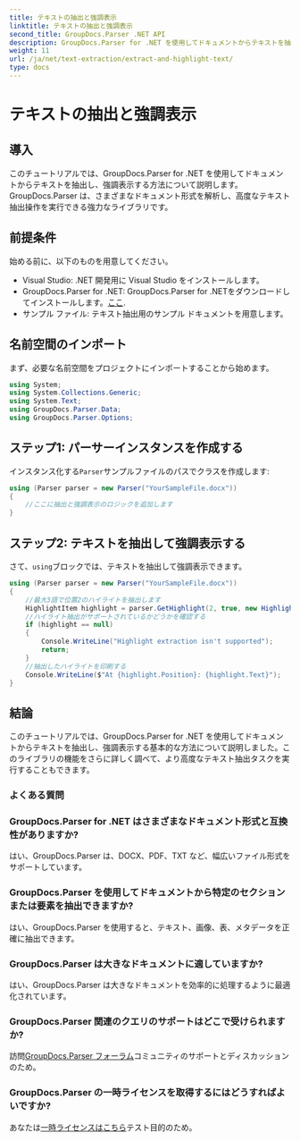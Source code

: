```yaml
---
title: テキストの抽出と強調表示
linktitle: テキストの抽出と強調表示
second_title: GroupDocs.Parser .NET API
description: GroupDocs.Parser for .NET を使用してドキュメントからテキストを抽出し、強調表示する方法を学びます。.NET プロジェクトで効率的にテキストを抽出するための簡単な手順です。
weight: 11
url: /ja/net/text-extraction/extract-and-highlight-text/
type: docs
---
```

# テキストの抽出と強調表示

## 導入
このチュートリアルでは、GroupDocs.Parser for .NET を使用してドキュメントからテキストを抽出し、強調表示する方法について説明します。GroupDocs.Parser は、さまざまなドキュメント形式を解析し、高度なテキスト抽出操作を実行できる強力なライブラリです。
## 前提条件
始める前に、以下のものを用意してください。
- Visual Studio: .NET 開発用に Visual Studio をインストールします。
-  GroupDocs.Parser for .NET: GroupDocs.Parser for .NETをダウンロードしてインストールします。[ここ](https://releases.groupdocs.com/parser/net/).
- サンプル ファイル: テキスト抽出用のサンプル ドキュメントを用意します。

## 名前空間のインポート
まず、必要な名前空間をプロジェクトにインポートすることから始めます。
```csharp
using System;
using System.Collections.Generic;
using System.Text;
using GroupDocs.Parser.Data;
using GroupDocs.Parser.Options;
```
## ステップ1: パーサーインスタンスを作成する
インスタンス化する`Parser`サンプルファイルのパスでクラスを作成します:
```csharp
using (Parser parser = new Parser("YourSampleFile.docx"))
{
    //ここに抽出と強調表示のロジックを追加します
}
```
## ステップ2: テキストを抽出して強調表示する
さて、`using`ブロックでは、テキストを抽出して強調表示できます。
```csharp
using (Parser parser = new Parser("YourSampleFile.docx"))
{
    //最大3語で位置2のハイライトを抽出します
    HighlightItem highlight = parser.GetHighlight(2, true, new HighlightOptions(3));
    //ハイライト抽出がサポートされているかどうかを確認する
    if (highlight == null)
    {
        Console.WriteLine("Highlight extraction isn't supported");
        return;
    }
    //抽出したハイライトを印刷する
    Console.WriteLine($"At {highlight.Position}: {highlight.Text}");
}
```

## 結論
このチュートリアルでは、GroupDocs.Parser for .NET を使用してドキュメントからテキストを抽出し、強調表示する基本的な方法について説明しました。このライブラリの機能をさらに詳しく調べて、より高度なテキスト抽出タスクを実行することもできます。

### よくある質問
### GroupDocs.Parser for .NET はさまざまなドキュメント形式と互換性がありますか?
はい、GroupDocs.Parser は、DOCX、PDF、TXT など、幅広いファイル形式をサポートしています。
### GroupDocs.Parser を使用してドキュメントから特定のセクションまたは要素を抽出できますか?
はい、GroupDocs.Parser を使用すると、テキスト、画像、表、メタデータを正確に抽出できます。
### GroupDocs.Parser は大きなドキュメントに適していますか?
はい、GroupDocs.Parser は大きなドキュメントを効率的に処理するように最適化されています。
### GroupDocs.Parser 関連のクエリのサポートはどこで受けられますか?
訪問[GroupDocs.Parser フォーラム](https://forum.groupdocs.com/c/parser/17)コミュニティのサポートとディスカッションのため。
### GroupDocs.Parser の一時ライセンスを取得するにはどうすればよいですか?
あなたは[一時ライセンスはこちら](https://purchase.groupdocs.com/temporary-license/)テスト目的のため。